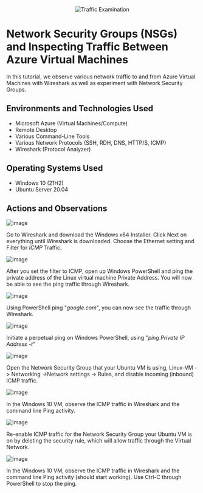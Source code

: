 <p align="center">
<img src="https://i.imgur.com/Ua7udoS.png" alt="Traffic Examination"/>
</p>

<h1>Network Security Groups (NSGs) and Inspecting Traffic Between Azure Virtual Machines</h1>
In this tutorial, we observe various network traffic to and from Azure Virtual Machines with Wireshark as well as experiment with Network Security Groups. <br />


<h2>Environments and Technologies Used</h2>

- Microsoft Azure (Virtual Machines/Compute)
- Remote Desktop
- Various Command-Line Tools
- Various Network Protocols (SSH, RDH, DNS, HTTP/S, ICMP)
- Wireshark (Protocol Analyzer)

<h2>Operating Systems Used </h2>

- Windows 10 (21H2)
- Ubuntu Server 20.04
  

<h2>Actions and Observations</h2>

![image](https://github.com/user-attachments/assets/6c21a9a7-3176-47e0-aac4-d60d29c7ad69)

Go to Wireshark and download the Windows x64 Installer. Click Next on everything until Wireshark is downloaded. Choose the Ethernet setting and Filter for *ICMP* Traffic.

![image](https://github.com/user-attachments/assets/7f2e0f43-9590-43b8-a6f9-4694bb3e684d)

After you set the filter to ICMP, open up Windows PowerShell and ping the private address of the Linux virtual machine Private Address. You will now be able to see the ping traffic through Wireshark.

![image](https://github.com/user-attachments/assets/293d5d62-09b0-4121-842e-ee8122031bd9)

Using PowerShell ping "*google.com*", you can now see the traffic through Wireshark.

![image](https://github.com/user-attachments/assets/13f98e64-8617-4104-8fe4-c2164d0182f5)

Initiate a perpetual ping on Windows PowerShell, using "*ping *Private IP Address* -t*"

![image](https://github.com/user-attachments/assets/d5ec111e-95b4-4042-953b-598ce1f87653)

Open the Network Security Group that your Ubuntu VM is using, Linux-VM -> Networking ->Network settings -> Rules, and disable incoming (inbound) ICMP traffic.

![image](https://github.com/user-attachments/assets/4a55df10-22ac-4bc7-90b6-92a5c8dc5812)

In the Windows 10 VM, observe the ICMP traffic in Wireshark and the command line Ping activity.

![image](https://github.com/user-attachments/assets/34d7d3c7-191c-413b-94b2-0a1bf7866c48)

Re-enable ICMP traffic for the Network Security Group your Ubuntu VM is on by deleting the security rule, which will allow traffic through the Virtual Network.

![image](https://github.com/user-attachments/assets/18b3e8cb-a263-4219-aae4-9196cc303b3e)

In the Windows 10 VM, observe the ICMP traffic in Wireshark and the command line Ping activity (should start working). Use Ctrl-C through PowerShell to stop the ping.
